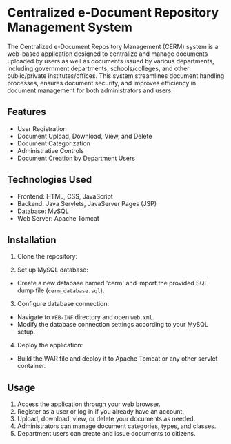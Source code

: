 # Centralized e-Document Repository Management System

The Centralized e-Document Repository Management (CERM) system is a web-based application designed to centralize and manage documents uploaded by users as well as documents issued by various departments, including government departments, schools/colleges, and other public/private institutes/offices. This system streamlines document handling processes, ensures document security, and improves efficiency in document management for both administrators and users.

## Features
- User Registration
- Document Upload, Download, View, and Delete
- Document Categorization
- Administrative Controls
- Document Creation by Department Users

## Technologies Used
- Frontend: HTML, CSS, JavaScript
- Backend: Java Servlets, JavaServer Pages (JSP)
- Database: MySQL
- Web Server: Apache Tomcat

## Installation
1. Clone the repository:

 2. Set up MySQL database:
- Create a new database named 'cerm' and import the provided SQL dump file (`cerm_database.sql`).
3. Configure database connection:
- Navigate to `WEB-INF` directory and open `web.xml`.
- Modify the database connection settings according to your MySQL setup.
4. Deploy the application:
- Build the WAR file and deploy it to Apache Tomcat or any other servlet container.

## Usage
1. Access the application through your web browser.
2. Register as a user or log in if you already have an account.
3. Upload, download, view, or delete your documents as needed.
4. Administrators can manage document categories, types, and classes.
5. Department users can create and issue documents to citizens.



